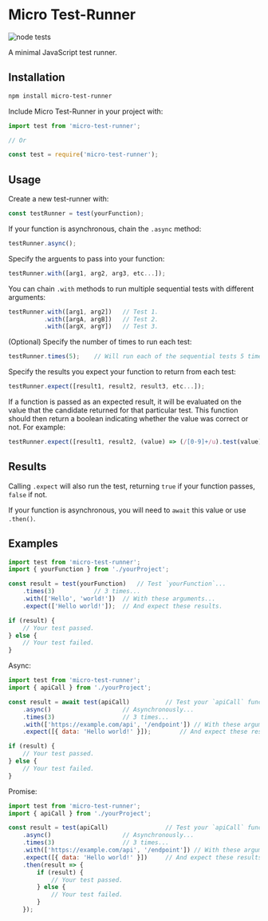 # Micro Test-Runner

![node tests](https://github.com/gigabyte5671/micro-test-runner/actions/workflows/node-tests.yml/badge.svg?branch=main)

A minimal JavaScript test runner.

## Installation

```bash
npm install micro-test-runner
```

Include Micro Test-Runner in your project with:
```javascript
import test from 'micro-test-runner';

// Or

const test = require('micro-test-runner');
```

## Usage

Create a new test-runner with:
```javascript
const testRunner = test(yourFunction);
```

If your function is asynchronous, chain the `.async` method:
```javascript
testRunner.async();
```

Specify the arguents to pass into your function:
```javascript
testRunner.with([arg1, arg2, arg3, etc...]);
```

You can chain `.with` methods to run multiple sequential tests with different arguments:
```javascript
testRunner.with([arg1, arg2])	// Test 1.
          .with([argA, argB])	// Test 2.
          .with([argX, argY])	// Test 3.
```

(Optional) Specify the number of times to run each test:
```javascript
testRunner.times(5);	// Will run each of the sequential tests 5 times.
```

Specify the results you expect your function to return from each test:
```javascript
testRunner.expect([result1, result2, result3, etc...]);
```
If a function is passed as an expected result, it will be evaluated on the value that the candidate returned for that particular test. This function should then return a boolean indicating whether the value was correct or not. For example:
```javascript
testRunner.expect([result1, result2, (value) => (/[0-9]+/u).test(value)]);
```

## Results

Calling `.expect` will also run the test, returning `true` if your function passes, `false` if not.

If your function is asynchronous, you will need to `await` this value or use `.then()`.

## Examples

```javascript
import test from 'micro-test-runner';
import { yourFunction } from './yourProject';

const result = test(yourFunction)	// Test `yourFunction`...
	.times(3)			// 3 times...
	.with(['Hello', 'world!'])	// With these arguments...
	.expect(['Hello world!']);	// And expect these results.

if (result) {
	// Your test passed.
} else {
	// Your test failed.
}
```

Async:

```javascript
import test from 'micro-test-runner';
import { apiCall } from './yourProject';

const result = await test(apiCall)			// Test your `apiCall` function...
	.async()					// Asynchronously...
	.times(3)					// 3 times...
	.with(['https://example.com/api', '/endpoint'])	// With these arguments...
	.expect([{ data: 'Hello world!' }]);		// And expect these results.

if (result) {
	// Your test passed.
} else {
	// Your test failed.
}
```

Promise:

```javascript
import test from 'micro-test-runner';
import { apiCall } from './yourProject';

const result = test(apiCall)				// Test your `apiCall` function...
	.async()					// Asynchronously...
	.times(3)					// 3 times...
	.with(['https://example.com/api', '/endpoint'])	// With these arguments...
	.expect([{ data: 'Hello world!' }])		// And expect these results.
	.then(result => {
		if (result) {
			// Your test passed.
		} else {
			// Your test failed.
		}
	});
```
